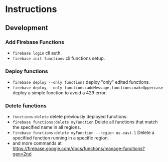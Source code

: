 # Instructions

## Development

### Add Firebase Functions

- `firebase login` cli auth.
- `firebase init functions` cli functions setup.


### Deploy functions
- `firebase deploy --only functions` deploy "only" edited functions.
- `firebase deploy --only functions:addMessage,functions:makeUppercase` deploy a simple function to avoid a 429 error.

### Delete functions
- `functions:delete`  delete previously deployed functions.
- `firebase functions:delete myFunction` Delete all functions that match the specified name in all regions.
- `firebase functions:delete myFunction --region us-east-1` Delete a specified function running in a specific region.
- and more commands at https://firebase.google.com/docs/functions/manage-functions?gen=2nd